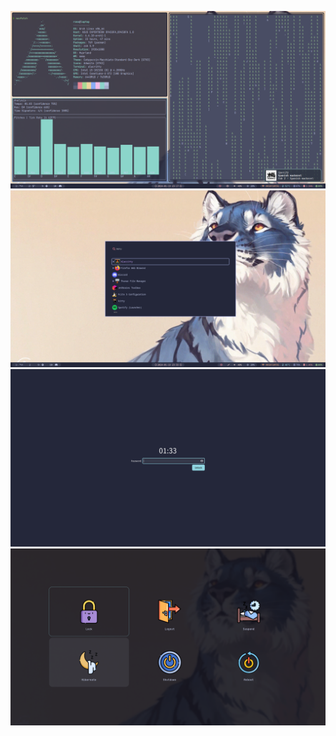 ![](/assets/0113-231731.png)
![](/assets/0113-233309.png)
![](/assets/0114-013316.png)
![](/assets/0201-072405.png)
